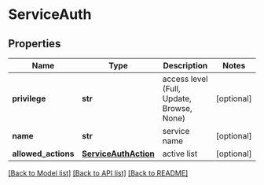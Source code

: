 # ServiceAuth

## Properties
Name | Type | Description | Notes
------------ | ------------- | ------------- | -------------
**privilege** | **str** | access level (Full, Update, Browse, None) | [optional] 
**name** | **str** | service name | [optional] 
**allowed_actions** | [**ServiceAuthAction**](ServiceAuthAction.md) | active list | [optional] 

[[Back to Model list]](../README.md#documentation-for-models) [[Back to API list]](../README.md#documentation-for-api-endpoints) [[Back to README]](../README.md)


